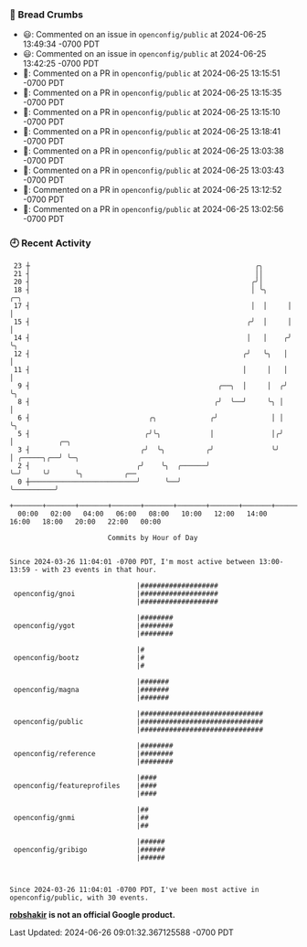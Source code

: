 ### 🍞 Bread Crumbs

 * 😃: Commented on an issue in `openconfig/public` at 2024-06-25 13:49:34 -0700 PDT
 * 😃: Commented on an issue in `openconfig/public` at 2024-06-25 13:42:25 -0700 PDT
 * 💬: Commented on a PR in  `openconfig/public` at 2024-06-25 13:15:51 -0700 PDT
 * 💬: Commented on a PR in  `openconfig/public` at 2024-06-25 13:15:35 -0700 PDT
 * 💬: Commented on a PR in  `openconfig/public` at 2024-06-25 13:15:10 -0700 PDT
 * 💬: Commented on a PR in  `openconfig/public` at 2024-06-25 13:18:41 -0700 PDT
 * 💬: Commented on a PR in  `openconfig/public` at 2024-06-25 13:03:38 -0700 PDT
 * 💬: Commented on a PR in  `openconfig/public` at 2024-06-25 13:03:43 -0700 PDT
 * 💬: Commented on a PR in  `openconfig/public` at 2024-06-25 13:12:52 -0700 PDT
 * 💬: Commented on a PR in  `openconfig/public` at 2024-06-25 13:02:56 -0700 PDT

### 🕘 Recent Activity
```
 23 ┼                                                       ╭╮
 21 ┤                                                       ││
 20 ┤                                                      ╭╯│
 18 ┤                                                      │ ╰╮     ╭─╮
 17 ┤                                                      │  │     │ │
 15 ┤                                                     ╭╯  │     │ │
 14 ┤                                                     │   │    ╭╯ ╰╮
 12 ┤                                                    ╭╯   ╰╮   │   │
 11 ┤                                                    │     │   │   │
  9 ┤                                              ╭──╮  │     │  ╭╯   ╰╮
  8 ┤                                             ╭╯  ╰──╯     ╰╮ │     │
  6 ┤                             ╭╮             ╭╯             │ │     ╰╮
  5 ┤                            ╭╯╰╮            │              │╭╯      │           ╭─╮
  3 ┤                           ╭╯  ╰╮          ╭╯              ╰╯       │ ╭─────╮╭──╯ ╰─╮
  2 ┤                          ╭╯    ╰╮  ╭──────╯                        ╰─╯     ╰╯      ╰╮          ╭──
  0 ┼──────────────────────────╯      ╰──╯                                                ╰──────────╯
    +───────+───────+───────+───────+───────+───────+───────+───────+───────+───────+───────+───────+────
  00:00   02:00   04:00   06:00   08:00   10:00   12:00   14:00   16:00   18:00   20:00   22:00   00:00   

						Commits by Hour of Day


Since 2024-03-26 11:04:01 -0700 PDT, I'm most active between 13:00-13:59 - with 23 events in that hour.

```



```
                               |###################
 openconfig/gnoi               |###################
                               |###################

                               |########
 openconfig/ygot               |########
                               |########

                               |#
 openconfig/bootz              |#
                               |#

                               |#######
 openconfig/magna              |#######
                               |#######

                               |##############################
 openconfig/public             |##############################
                               |##############################

                               |########
 openconfig/reference          |########
                               |########

                               |####
 openconfig/featureprofiles    |####
                               |####

                               |##
 openconfig/gnmi               |##
                               |##

                               |######
 openconfig/gribigo            |######
                               |######



Since 2024-03-26 11:04:01 -0700 PDT, I've been most active in openconfig/public, with 30 events.

```
**[robshakir](mailto:robjs@google.com) is not an official Google product.**  


Last Updated: 2024-06-26 09:01:32.367125588 -0700 PDT
